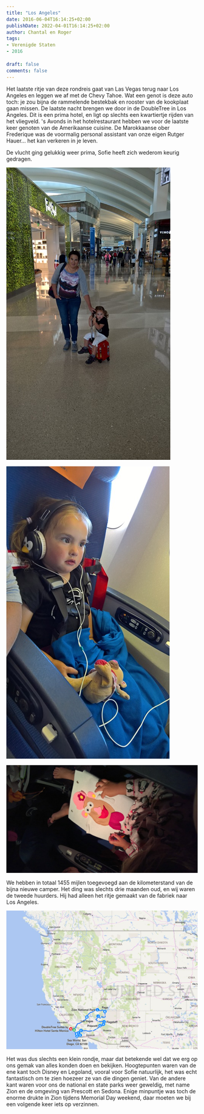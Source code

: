 ```yaml
---
title: "Los Angeles"
date: 2016-06-04T16:14:25+02:00
publishDate: 2022-04-01T16:14:25+02:00
author: Chantal en Roger
tags:
- Verenigde Staten
- 2016

draft: false
comments: false
---
```


Het laatste ritje van deze rondreis gaat van Las Vegas terug naar Los Angeles en leggen we af met de Chevy Tahoe. Wat een genot is deze auto toch: je zou bijna de rammelende bestekbak en rooster van de kookplaat gaan missen. De laatste nacht brengen we door in de DoubleTree in Los Angeles. Dit is een prima hotel, en ligt op slechts een kwartiertje rijden van het vliegveld. 's Avonds in het hotelrestaurant hebben we voor de laatste keer genoten van de Amerikaanse cuisine. De Marokkaanse ober Frederique was de voormalig personal assistant van onze eigen Rutger Hauer... het kan verkeren in je leven.

De vlucht ging gelukkig weer prima, Sofie heeft zich wederom keurig gedragen.

![Los Angeles](./images/WP_20160604_12_30_51_Rich[3].jpg)

![Los Angeles](./images/WP_20160604_14_25_10_Rich[3].jpg)

![Los Angeles](./images/WP_20160604_21_02_21_Rich[3].jpg)

We hebben in totaal 1455 mijlen toegevoegd aan de kilometerstand van de bijna nieuwe camper. Het ding was slechts drie maanden oud, en wij waren de tweede huurders. Hij had alleen het ritje gemaakt van de fabriek naar Los Angeles.

![Los Angeles](./images/USA2016_2[3].png)

Het was dus slechts een klein rondje, maar dat betekende wel dat we erg op ons gemak van alles konden doen en bekijken. Hoogtepunten waren van de ene kant toch Disney en Legoland, vooral voor Sofie natuurlijk, het was echt fantastisch om te zien hoezeer ze van die dingen geniet. Van de andere kant waren voor ons de national en state parks weer geweldig, met name Zion en de omgeving van Prescott en Sedona. Enige minpuntje was toch de enorme drukte in Zion tijdens Memorial Day weekend, daar moeten we bij een volgende keer iets op verzinnen.
